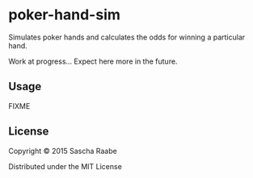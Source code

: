 # poker-hand-sim

Simulates poker hands and calculates the odds for winning a particular
hand.

Work at progress... Expect here more in the future.

## Usage

FIXME

## License

Copyright © 2015 Sascha Raabe

Distributed under the MIT License
